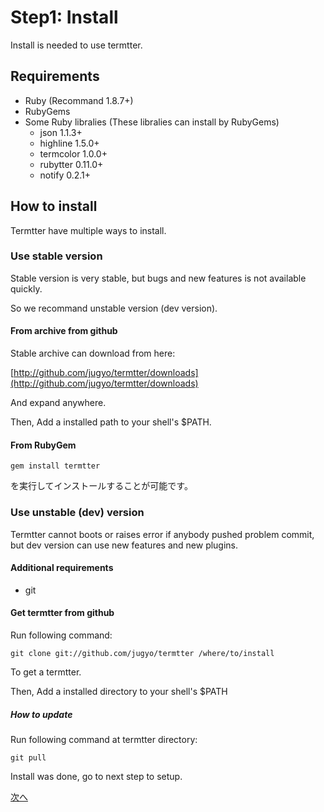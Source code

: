 # Step1: Install

Install is needed to use termtter.

## Requirements

* Ruby (Recommand 1.8.7+)
* RubyGems
* Some Ruby libralies (These libralies can install by RubyGems)
    * json 1.1.3+
    * highline 1.5.0+
    * termcolor 1.0.0+
    * rubytter 0.11.0+
    * notify 0.2.1+

## How to install

Termtter have multiple ways to install.

### Use stable version

Stable version is very stable,
 but bugs and new features is not available quickly.

So we recommand unstable version (dev version).

#### From archive from github

Stable archive can download from here:

[http://github.com/jugyo/termtter/downloads](http://github.com/jugyo/termtter/downloads)

And expand anywhere.

Then, Add a installed path to your shell's $PATH.

#### From RubyGem

    gem install termtter

を実行してインストールすることが可能です。

### Use unstable (dev) version

Termtter cannot boots or raises error
 if anybody pushed problem commit,
 but dev version can use new features and new plugins.

#### Additional requirements

* git

#### Get termtter from github

Run following command:

    git clone git://github.com/jugyo/termtter /where/to/install

To get a termtter.

Then, Add a installed directory to your shell's $PATH

##### How to update

Run following command at termtter directory:

    git pull

<!--
__TODO: translate this__

## PATHを通す

##### Windows (XP以降)

1. システムのコントロールパネルを開く
2. 詳細設定タブの環境変数を開く
3. ユーザー環境変数にPATHがなければ「作成」を開き、名前に"PATH",値に"Termtterへのパス/bin"を書いてOKを押す
4. あればPATHをクリックし「編集」を開き、項目の最初に"Termtterへのパス/bin:"を書いてOKを押す

##### Linux

使用中のシェルによって異なります。Googleなどで検索してください。

##### Mac OS X

シェルに共通して、/etc/pathsファイルに書き込むことで反映できます

* `sudo vim /etc/paths`など(vimの代わりにnanoなどを使用可能です)をシェルに入力し、パスワードを求められたら入力する
* 一番上の行に"Termtterへのパス/bin"を入力し保存、終了
* シェルを再起動

-->

Install was done, go to next step to setup.

[次へ](step2.ja.mkd)

